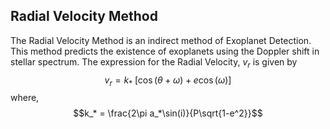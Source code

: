 ## Radial Velocity Method
The Radial Velocity Method is an indirect method of Exoplanet Detection. This method predicts the existence of exoplanets using the Doppler shift in stellar spectrum.
The expression for the Radial Velocity, $v_r$ is given by
$$v_r=k_* \ [\cos(\theta+\omega)+e\cos(\omega)]$$
where,
$$k_* = \frac{2\pi a_*\sin(i)}{P\sqrt{1-e^2}}$$

